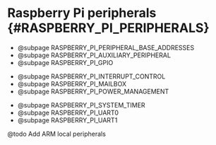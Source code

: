 # Raspberry Pi peripherals {#RASPBERRY_PI_PERIPHERALS}

- @subpage RASPBERRY_PI_PERIPHERAL_BASE_ADDRESSES
- @subpage RASPBERRY_PI_AUXILIARY_PERIPHERAL
- @subpage RASPBERRY_PI_GPIO
<!-- - @subpage RASPBERRY_PI_I2C_REGISTERS -->
- @subpage RASPBERRY_PI_INTERRUPT_CONTROL
- @subpage RASPBERRY_PI_MAILBOX
- @subpage RASPBERRY_PI_POWER_MANAGEMENT
<!-- - @subpage RASPBERRY_PI_RANDOM_NUMBER_GENERATOR
- @subpage RASPBERRY_PI_SPI0
- @subpage RASPBERRY_PI_SPI1 -->
- @subpage RASPBERRY_PI_SYSTEM_TIMER
- @subpage RASPBERRY_PI_UART0
- @subpage RASPBERRY_PI_UART1

@todo Add ARM local peripherals